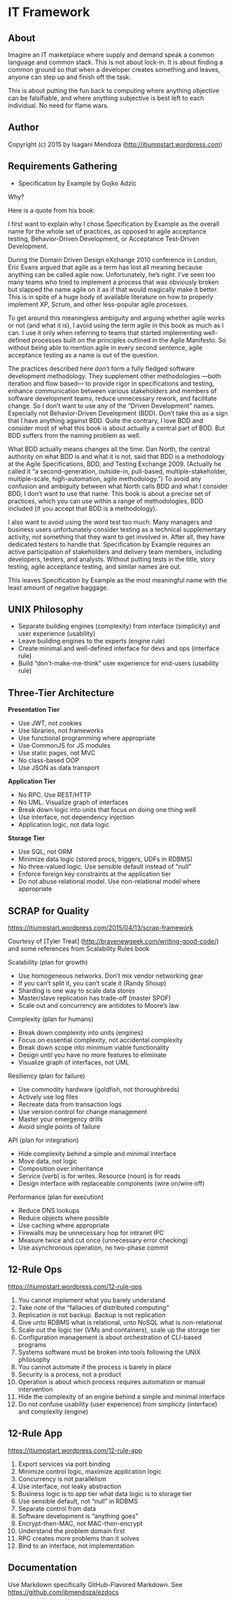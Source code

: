 IT Framework
============

<h2>About</h2>

Imagine an IT marketplace where supply and demand speak a common language and common stack. This is not about lock-in. It is about finding a common ground so that when a developer creates something and leaves, anyone can step up and finish off the task.

This is about putting the fun back to computing where anything objective can be falsifiable, and where anything subjective is best left to each individual. No need for flame wars.

<h2>Author</h2>

Copyright (c) 2015 by Isagani Mendoza (http://itjumpstart.wordpress.com)


<h2>Requirements Gathering</h2>

- Specification by Example by Gojko Adzic

Why?

Here is a quote from his book:

I first want to explain why I chose Specification by Example as the overall name for the whole set of practices, as opposed to agile acceptance testing, Behavior-Driven Development, or Acceptance Test-Driven Development.

During the Domain Driven Design eXchange 2010 conference in London, Eric Evans argued that  agile  as a term has lost all meaning because anything can be called agile now. Unfortunately, he’s right. I’ve seen too many teams who tried to implement a process that was obviously broken but slapped the name agile  on it as if that would magically make it better. This is in spite of a huge body of available literature on how to properly implement XP, Scrum, and other less-popular agile processes.

To get around this meaningless ambiguity and arguing whether agile works or not (and what it is), I avoid using the term  agile  in this book as much as I can. I use it only when referring to teams that started implementing well-defined processes built on the principles outlined in the Agile Manifesto. So without being able to mention agile in every second sentence, agile acceptance testing as a name is out of the question.

The practices described here don’t form a fully fledged software development methodology. They supplement other methodologies —both iteration and flow based— to provide rigor in specifications and testing, enhance communication between various stakeholders and members of software development teams, reduce unnecessary rework, and facilitate change. So I don’t want to use any of the “Driven Development” names. Especially not Behavior-Driven Development (BDD). Don’t take this as a sign that I have anything against BDD. Quite the contrary, I love BDD and consider most of what this book is about actually a central part of BDD. But BDD suffers from the naming problem as well.

What BDD actually means changes all the time. Dan North, the central authority on what BDD is and what it is not, said that BDD is a  methodology  at the Agile Specifications, BDD, and Testing Exchange 2009. (Actually he called it “a second-generation, outside-in, pull-based, multiple-stakeholder, multiple-scale, high-automation, agile methodology.”) To avoid any confusion and ambiguity between what North calls BDD and what I consider BDD, I don’t want to use that name. This book is about a precise set of practices, which you can use within a range of methodologies, BDD included (if you accept that BDD is a methodology).

I also want to avoid using the word  test  too much. Many managers and business users unfortunately consider testing as a technical supplementary activity, not something that they want to get involved in. After all, they have dedicated testers to handle that. Specification by Example requires an active participation of stakeholders and delivery team members, including developers, testers, and analysts. Without putting  tests  in the
title, story testing, agile acceptance testing, and similar names are out.

This leaves Specification by Example as the most meaningful name with the least amount of negative baggage.


<h2>UNIX Philosophy</h2>


- Separate building engines (complexity) from interface (simplicity) and user experience (usability)
- Leave building engines to the experts (engine rule)
- Create minimal and well-defined interface for devs and ops (interface rule)
- Build “don’t-make-me-think” user experience for end-users (usability rule)


<h2>Three-Tier Architecture</h2>


**Presentation Tier**

- Use JWT, not cookies
- Use libraries, not frameworks
- Use functional programming where appropriate
- Use CommonJS for JS modules
- Use static pages, not MVC
- No class-based OOP
- Use JSON as data transport

**Application Tier**

- No RPC. Use REST/HTTP
- No UML. Visualize graph of interfaces
- Break down logic into units that focus on doing one thing well
- Use interface, not dependency injection
- Application logic, not data logic

**Storage Tier**

- Use SQL, not ORM
- Minimize data logic (stored procs, triggers, UDFs in RDBMS)
- No three-valued logic. Use sensible default instead of "null"
- Enforce foreign key constraints at the application tier
- Do not abuse relational model. Use non-relational model where appropriate


<h2>SCRAP for Quality</h2>

https://itjumpstart.wordpress.com/2015/04/13/scrap-framework

Courtesy of [Tyler Treat] (http://bravenewgeek.com/writing-good-code/) and some references from Scalability Rules book

Scalability (plan for growth)

- Use homogeneous networks. Don’t mix vendor networking gear
- If you can’t split it, you can’t scale it (Randy Shoup)
- Sharding is one way to scale data stores
- Master/slave replication has trade-off (master SPOF)
- Scale out and concurrency are antidotes to Moore’s law

Complexity (plan for humans)

- Break down complexity into units (engines)
- Focus on essential complexity, not accidental complexity
- Break down scope into minimum viable functionality
- Design until you have no more features to eliminate
- Visualize graph of interfaces, not UML

Resiliency (plan for failure)

- Use commodity hardware (goldfish, not thoroughbreds)
- Actively use log files
- Recreate data from transaction logs
- Use version control for change management
- Master your emergency drills
- Avoid single points of failure

 

API (plan for integration)

- Hide complexity behind a simple and minimal interface
- Move data, not logic
- Composition over inheritance
- Service (verb) is for writes. Resource (noun) is for reads
- Design interface with replaceable components (wire on/wire off)

Performance (plan for execution)

- Reduce DNS lookups
- Reduce objects where possible
- Use caching where appropriate
- Firewalls may be unnecessary hop for intranet IPC
- Measure twice and cut once (unnecessary error checking)
- Use asynchronous operation, no two-phase commit


<h2>12-Rule Ops</h2>

https://itjumpstart.wordpress.com/12-rule-ops

1. You cannot implement what you barely understand
2. Take note of the “fallacies of distributed computing“
3. Replication is not backup. Backup is not replication
4. Give unto RDBMS what is relational, unto NoSQL what is non-relational
5. Scale out the logic tier (VMs and containers), scale up the storage tier
6. Configuration management is about orchestration of CLI-based programs
7. Systems software must be broken into tools following the UNIX philosophy
8. You cannot automate if the process is barely in place
9. Security is a process, not a product
10. Operation is about which process requires automation or manual intervention
11. Hide the complexity of an engine behind a simple and minimal interface
12. Do not confuse usability (user experience) from simplicity (interface) and complexity (engine)


<h2>12-Rule App</h2>

https://itjumpstart.wordpress.com/12-rule-app

1. Export services via port binding
2. Minimize control logic, maximize application logic
3. Concurrency is not parallelism
4. Use interface, not leaky abstraction
5. Business logic is to app tier what data logic is to storage tier
6. Use sensible default, not “null” in RDBMS
7. Separate control from data
8. Software development is “anything goes”
9. Encrypt-then-MAC, not MAC-then-encrypt
10. Understand the problem domain first
11. RPC creates more problems than it solves
12. Bind to an interface, not implementation




<h2>Documentation</h2>

Use Markdown specifically GitHub-Flavored Markdown. See https://github.com/ibmendoza/ezdocs